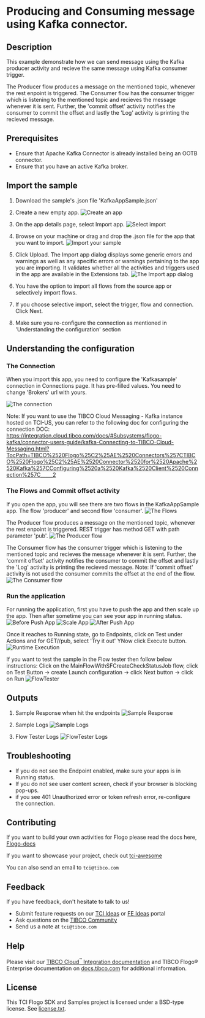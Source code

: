 # Producing and Consuming message using Kafka connector.


## Description

This example demonstrate how we can send message using the Kafka producer activity and recieve the same message using Kafka consumer trigger.

The Producer flow produces a message on the mentioned topic, whenever the rest enpoint is triggered.
The Consumer flow has the consumer trigger which is listening to the mentioned topic and recieves the message whenever it is sent. Further, the 'commit offset' activity notifies the consumer to commit the offset and lastly the 'Log' activity is printing the recieved message. 


## Prerequisites

* Ensure that Apache Kafka Connector is already installed being an OOTB connector.
* Ensure that you have an active Kafka broker.

## Import the sample

1. Download the sample's .json file 'KafkaAppSample.json'

2. Create a new empty app.
![Create an app](../../import-screenshots/2.png)

3. On the app details page, select Import app.
![Select import](../../import-screenshots/3.png)

4. Browse on your machine or drag and drop the .json file for the app that you want to import.
![Import your sample](../../import-screenshots/Kafka/ImportApp.png)

5. Click Upload. The Import app dialog displays some generic errors and warnings as well as any specific errors or warnings pertaining to the app you are importing. It validates whether all the activities and triggers used in the app are available in the Extensions tab.
![The Import app dialog](../../import-screenshots/Kafka/ImportWarn.png)

6. You have the option to import all flows from the source app or selectively import flows.

7. If you choose selective import, select the trigger, flow and connection. Click Next.

8. Make sure you re-configure the connection as mentioned in 'Understanding the configuration' section

## Understanding the configuration

### The Connection
When you import this app, you need to configure the 'Kafkasample' connection in Connections page. It has pre-filled values. You need to change 'Brokers' url with yours.

![The connection](../../import-screenshots/Kafka/Connection.png)

Note: If you want to use the TIBCO Cloud Messaging - Kafka instance hosted on TCI-US, you can refer to the following doc for configuring the connection
DOC: https://integration.cloud.tibco.com/docs/#Subsystems/flogo-kafka/connector-users-guide/kafka-Connecting-to-TIBCO-Cloud-Messaging.html?TocPath=TIBCO%2520Flogo%25C2%25AE%2520Connectors%257CTIBCO%2520Flogo%25C2%25AE%2520Connector%2520for%2520Apache%2520Kafka%257CConfiguring%2520a%2520Kafka%2520Client%2520Connection%257C_____2

### The Flows and Commit offset activity
If you open the app, you will see there are two flows in the KafkaAppSample app. The flow 'producer' and second flow 'consumer'.
![The Flows](../../import-screenshots/Kafka/FlowList.png)

The Producer flow produces a message on the mentioned topic, whenever the rest enpoint is triggered. REST trigger has method GET with path parameter 'pub'.
![The Producer flow](../../import-screenshots/Kafka/Producer.png)

The Consumer flow has the consumer trigger which is listening to the mentioned topic and recieves the message whenever it is sent. Further, the 'commit offset' activity notifies the consumer to commit the offset and lastly the 'Log' activity is printing the recieved message.
Note: If 'commit offset' activity is not used the consumer commits the offset at the end of the flow.
![The Consumer flow](../../import-screenshots/Kafka/Consumer.png)

### Run the application
For running the application, first you have to push the app and then scale up the app. Then after sometime you can see your app in running status.
![Before Push App](../../import-screenshots/Kafka/AppNotDeployed.png)
![Scale App](../../import-screenshots/Kafka/AppScale.png)
![After Push App](../../import-screenshots/Kafka/AppRunning.png)

Once it reaches to Running state, go to Endpoints, click on Test under Actions and for GET//pub, select 'Try it out'
YNow click Execute button.
![Runtime Execution](../../import-screenshots/Kafka/EndPoint.png)

If you want to test the sample in the Flow tester then follow below instructions:
Click on the MainFlowWithSFCreateCheckStatusJob flow, click on Test Button -> create Launch configuration -> click Next button -> click on Run
![FlowTester](../../import-screenshots/Kafka/LaunchConfig.png)

## Outputs

1. Sample Response when hit the endpoints
![Sample Response](../../import-screenshots/Kafka/Response.png)

2. Sample Logs
![Sample Logs](../../import-screenshots/Kafka/AppLogs.png)

3. Flow Tester Logs
![FlowTester Logs](../../import-screenshots/Kafka/FlowTesterLogs.png)


## Troubleshooting

* If you do not see the Endpoint enabled, make sure your apps is in Running status.
* If you do not see user content screen, check if your browser is blocking pop-ups.
* if you see 401 Unauthorized error or token refresh error, re-configure the connection.

## Contributing
If you want to build your own activities for Flogo please read the docs here, [Flogo-docs](https://tibcosoftware.github.io/flogo/)

If you want to showcase your project, check out [tci-awesome](https://github.com/TIBCOSoftware/tci-awesome)

You can also send an email to `tci@tibco.com`

## Feedback
If you have feedback, don't hesitate to talk to us!

* Submit feature requests on our [TCI Ideas](https://ideas.tibco.com/?project=TCI) or [FE Ideas](https://ideas.tibco.com/?project=FE) portal
* Ask questions on the [TIBCO Community](https://community.tibco.com/answers/product/344006)
* Send us a note at `tci@tibco.com`

## Help
Please visit our [TIBCO Cloud<sup>&trade;</sup> Integration documentation](https://integration.cloud.tibco.com/docs/) and TIBCO Flogo® Enterprise documentation on [docs.tibco.com](https://docs.tibco.com/) for additional information.

## License
This TCI Flogo SDK and Samples project is licensed under a BSD-type license. See [license.txt](license.txt).
